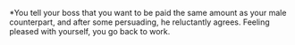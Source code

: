 
*You tell your boss that you want to be paid the same amount as your male counterpart, and
after some persuading, he reluctantly agrees. Feeling pleased with yourself, you go back to
work.
